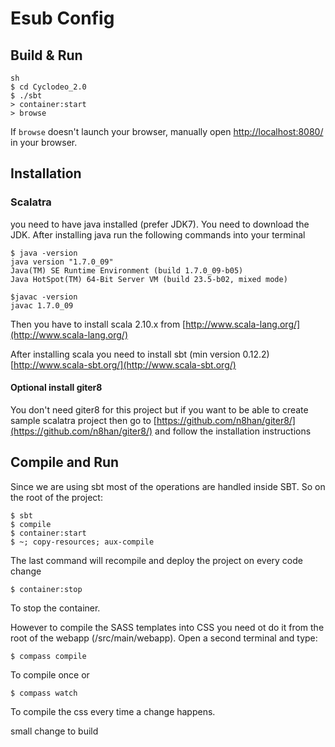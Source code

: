 # Esub Config #

## Build & Run ##

	sh
	$ cd Cyclodeo_2.0
	$ ./sbt
	> container:start
	> browse


If `browse` doesn't launch your browser, manually open [http://localhost:8080/](http://localhost:8080/) in your browser.

## Installation ##

### Scalatra

you need to have java installed (prefer JDK7). You need to download the JDK. After installing java run the following commands into your terminal

	$ java -version
	java version "1.7.0_09"
	Java(TM) SE Runtime Environment (build 1.7.0_09-b05)
	Java HotSpot(TM) 64-Bit Server VM (build 23.5-b02, mixed mode)

	$javac -version
	javac 1.7.0_09

Then you have to install scala 2.10.x from [http://www.scala-lang.org/](http://www.scala-lang.org/)

After installing scala you need to install sbt (min version 0.12.2) [http://www.scala-sbt.org/](http://www.scala-sbt.org/)

#### Optional install giter8

You don't need giter8 for this project but if you want to be able to create sample scalatra project then go to 
[https://github.com/n8han/giter8/](https://github.com/n8han/giter8/) and follow the installation instructions


## Compile and Run ##
Since we are using sbt most of the operations are handled inside SBT. So on the root of the project:

	$ sbt
	$ compile
	$ container:start
	$ ~; copy-resources; aux-compile

The last command will recompile and deploy the project on every code change

	$ container:stop 

To stop the container.

However to compile the SASS templates into CSS you need ot do it from the root of the webapp (/src/main/webapp). Open a second terminal and type:

	$ compass compile

To compile once or 

	$ compass watch

To compile the css every time a change happens.

small change to build

